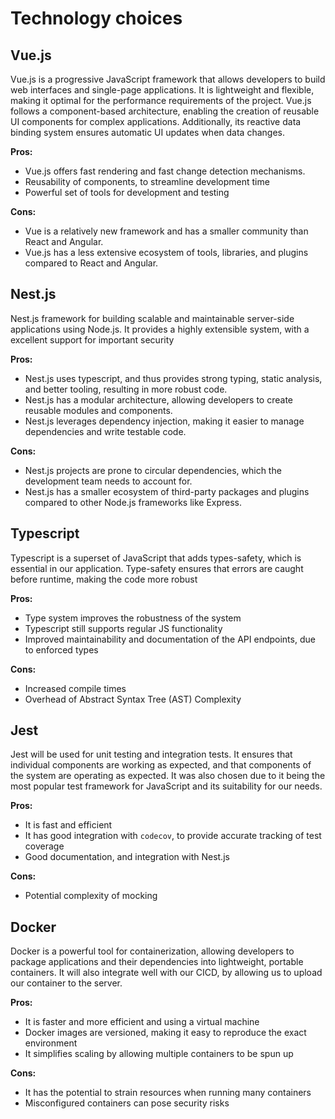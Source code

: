 # Technology choices
## Vue.js
Vue.js is a progressive JavaScript framework that allows developers to build web interfaces and single-page applications. It is lightweight and flexible, making it optimal for the performance requirements of the project. Vue.js follows a component-based architecture, enabling the creation of reusable UI components for complex applications. Additionally, its reactive data binding system ensures automatic UI updates when data changes.

**Pros:**
- Vue.js offers fast rendering and fast change detection mechanisms.
- Reusability of components, to streamline development time
- Powerful set of tools for development and testing

**Cons:**
- Vue is a relatively new framework and has a smaller community than React and Angular.
- Vue.js has a less extensive ecosystem of tools, libraries, and plugins compared to React and Angular.
  
## Nest.js
Nest.js framework for building scalable and maintainable server-side applications using Node.js. It provides a highly extensible system, with a excellent support for important security

**Pros:** 
- Nest.js uses typescript, and thus provides strong typing, static analysis, and better tooling, resulting in more robust code.
- Nest.js has a modular architecture, allowing developers to create reusable modules and components. 
- Nest.js leverages dependency injection, making it easier to manage dependencies and write testable code.
  
**Cons:**
- Nest.js projects are prone to circular dependencies, which the development team needs to account for.
- Nest.js has a smaller ecosystem of third-party packages and plugins compared to other Node.js frameworks like Express.

## Typescript
Typescript is a superset of JavaScript that adds types-safety, which is essential in our application. Type-safety ensures that errors are caught before runtime, making the code more robust

**Pros:** 
- Type system improves the robustness of the system
- Typescript still supports regular JS functionality
- Improved maintainability and documentation of the API endpoints, due to enforced types
  
**Cons:**
- Increased compile times
- Overhead of Abstract Syntax Tree (AST) Complexity
  
## Jest
Jest will be used for unit testing and integration tests. It ensures that individual components are working as expected, and that components of the system are operating as expected. It was also chosen due to it being the most popular test framework for JavaScript and its suitability for our needs. 

**Pros:** 
- It is fast and efficient
- It has good integration with `codecov`, to provide accurate tracking of test coverage
- Good documentation, and integration with Nest.js
  
**Cons:**
- Potential complexity of mocking

## Docker
Docker is a powerful tool for containerization, allowing developers to package applications and their dependencies into lightweight, portable containers. It will also integrate well with our CICD, by allowing us to upload our container to the server.

**Pros:** 
- It is faster and more efficient and using a virtual machine
- Docker images are versioned, making it easy to reproduce the exact environment
- It simplifies scaling by allowing multiple containers to be spun up
  
**Cons:**
- It has the potential to strain resources when running many containers
- Misconfigured containers can pose security risks